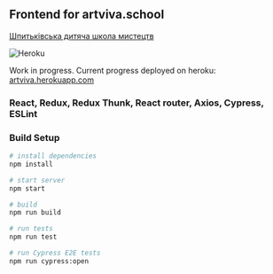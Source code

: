 ## Frontend for artviva.school
[Шпитьківська дитяча школа мистецтв](https://artviva.school)

![Heroku](https://heroku-badge.herokuapp.com/?app=artviva)

Work in progress. Current progress deployed on heroku: [artviva.herokuapp.com](https://artviva.herokuapp.com)
### React, Redux, Redux Thunk, React router, Axios, Cypress, ESLint

### Build Setup

``` bash
# install dependencies
npm install

# start server
npm start

# build
npm run build

# run tests
npm run test

# run Cypress E2E tests
npm run cypress:open

```
